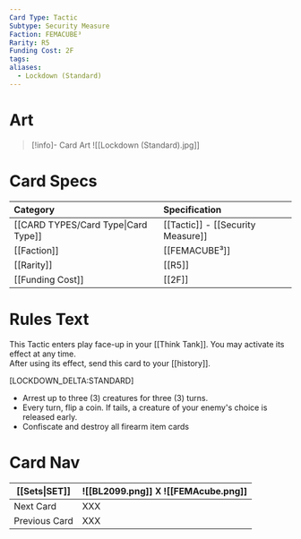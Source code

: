 ```yaml
---
Card Type: Tactic
Subtype: Security Measure
Faction: FEMACUBE³
Rarity: R5
Funding Cost: 2F
tags: 
aliases:
  - Lockdown (Standard)
---
```

# Art

> [!info]- Card Art
> ![[Lockdown (Standard).jpg]]

# Card Specs

| Category | Specification| 
| :--- | :--- |
| [[CARD TYPES/Card Type\|Card Type]] | [[Tactic]] - [[Security Measure]] |
| [[Faction]] | [[FEMACUBE³]] |  
| [[Rarity]] | [[R5]] |  
| [[Funding Cost]] | [[2F]] |  

# Rules Text  

This Tactic enters play face-up in your [[Think Tank]]. 
You may activate its effect at any time.  
After using its effect, send this card to your [[history]].  

[LOCKDOWN_DELTA:STANDARD] 
- Arrest up to three (3) creatures for three (3) turns.
- Every turn, flip a coin. If tails, a creature of your enemy's choice is released early.
- Confiscate and destroy all firearm item cards

# Card Nav

| [[Sets\|SET]] |  ![[BL2099.png]] 𐌢 ![[FEMAcube.png]] |
| ------------- | ------------------------------ |
| Next Card     | XXX |
| Previous Card | XXX |


